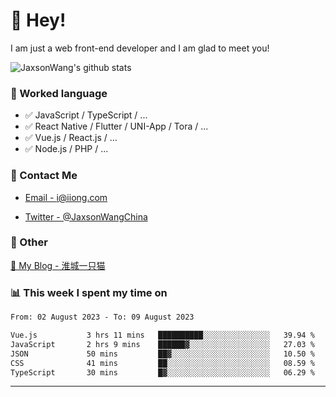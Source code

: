 # 👋 Hey!

I am just a web front-end developer and I am glad to meet you!

![JaxsonWang's github stats](https://github-readme-stats.vercel.app/api?username=JaxsonWang&&show_icons=true&&title_color=1abc9c&&icon_color=1abc9c)


### 📝 Worked language

- ✅ JavaScript / TypeScript / ...
- ✅ React Native / Flutter / UNI-App / Tora / ...
- ✅ Vue.js / React.js / ...
- ✅ Node.js / PHP / ...

### 📮 Contact Me

- [Email - i@iiong.com](mailto:i@iiong.com)

- [Twitter - @JaxsonWangChina](https://twitter.com/JaxsonWangChina)

### 🤪 Other

[📌 My Blog - 淮城一只猫](https://iiong.com)

### 📊 This week I spent my time on

<!--START_SECTION:waka-->

```txt
From: 02 August 2023 - To: 09 August 2023

Vue.js           3 hrs 11 mins   ██████████░░░░░░░░░░░░░░░   39.94 %
JavaScript       2 hrs 9 mins    ██████▓░░░░░░░░░░░░░░░░░░   27.03 %
JSON             50 mins         ██▓░░░░░░░░░░░░░░░░░░░░░░   10.50 %
CSS              41 mins         ██░░░░░░░░░░░░░░░░░░░░░░░   08.59 %
TypeScript       30 mins         █▓░░░░░░░░░░░░░░░░░░░░░░░   06.29 %
```

<!--END_SECTION:waka-->

---
